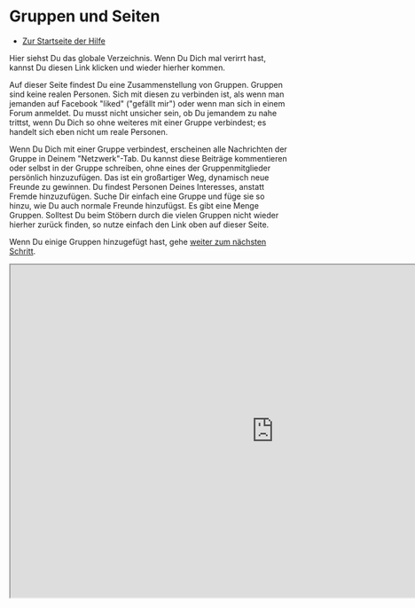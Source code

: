 Gruppen und Seiten
==========

* [Zur Startseite der Hilfe](help)

Hier siehst Du das globale Verzeichnis.
Wenn Du Dich mal verirrt hast, kannst Du diesen Link klicken und wieder hierher kommen.

Auf dieser Seite findest Du eine Zusammenstellung von Gruppen. 
Gruppen sind keine realen Personen.
Sich mit diesen zu verbinden ist, als wenn man jemanden auf Facebook "liked" ("gefällt mir") oder wenn man sich in einem Forum anmeldet. 
Du musst nicht unsicher sein, ob Du jemandem zu nahe trittst, wenn Du Dich so ohne weiteres mit einer Gruppe verbindest; es handelt sich eben nicht um reale Personen.

Wenn Du Dich mit einer Gruppe verbindest, erscheinen alle Nachrichten der Gruppe in Deinem "Netzwerk"-Tab.
Du kannst diese Beiträge kommentieren oder selbst in der Gruppe schreiben, ohne eines der Gruppenmitglieder persönlich hinzuzufügen.
Das ist ein großartiger Weg, dynamisch neue Freunde zu gewinnen.
Du findest Personen Deines Interesses, anstatt Fremde hinzuzufügen.
Suche Dir einfach eine Gruppe und füge sie so hinzu, wie Du auch normale Freunde hinzufügst.
Es gibt eine Menge Gruppen.
Solltest Du beim Stöbern durch die vielen Gruppen nicht wieder hierher zurück finden, so nutze einfach den Link oben auf dieser Seite.

Wenn Du einige Gruppen hinzugefügt hast, gehe <a href="help/Quick-Start-andfinally">weiter zum nächsten Schritt</a>.

<iframe src="https://dir.friendica.social/group" width="950" height="600"></iframe>


